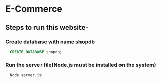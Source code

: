 # E-Commerce

## Steps to run this website-
  
### Create database with name shopdb
```sql
  CREATE DATABASE shopdb;
```
### Run the server file(Node.js must be installed on the system)
```sql
  Node server.js
```
